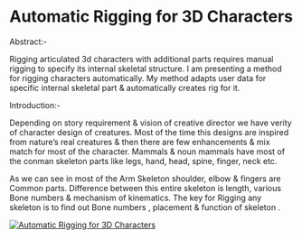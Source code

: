 
# Automatic Rigging for 3D Characters

Abstract:-

Rigging articulated 3d characters with additional
parts requires manual rigging to specify its
internal skeletal structure. I am presenting a
method for rigging characters automatically. My
method adapts user data for specific internal
skeletal part & automatically creates rig for it.

Introduction:-

Depending on story requirement & vision of
creative director we have verity of character
design of creatures. Most of the time this designs
are inspired from nature’s real creatures & then
there are few enhancements & mix match for
most of the character.
Mammals & noun mammals have most
of the conman skeleton parts like
legs, hand, head, spine, finger, neck etc.

As we can see in most of the Arm Skeleton
shoulder, elbow & fingers are Common parts.
Difference between this entire skeleton is length,
various Bone numbers & mechanism of
kinematics.
The key for Rigging any skeleton is to find out
Bone numbers , placement & function of
skeleton .

[![Automatic Rigging for 3D Characters](http://i.imgur.com/5xuzOcR.png)](https://vimeo.com/83483322 "Automatic Rigging for 3D Characters in process - Click to Watch!")
